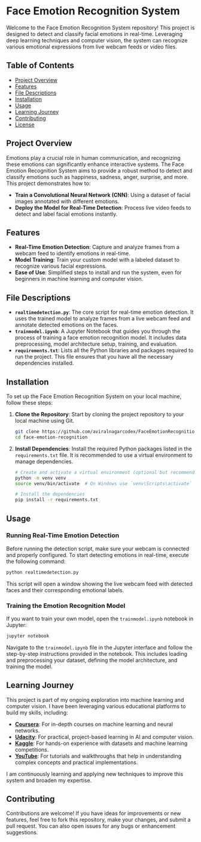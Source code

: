 # Face Emotion Recognition System

Welcome to the Face Emotion Recognition System repository! This project is designed to detect and classify facial emotions in real-time. Leveraging deep learning techniques and computer vision, the system can recognize various emotional expressions from live webcam feeds or video files.

## Table of Contents

- [Project Overview](#project-overview)
- [Features](#features)
- [File Descriptions](#file-descriptions)
- [Installation](#installation)
- [Usage](#usage)
- [Learning Journey](#learning-journey)
- [Contributing](#contributing)
- [License](#license)

## Project Overview

Emotions play a crucial role in human communication, and recognizing these emotions can significantly enhance interactive systems. The Face Emotion Recognition System aims to provide a robust method to detect and classify emotions such as happiness, sadness, anger, surprise, and more. This project demonstrates how to:

- **Train a Convolutional Neural Network (CNN)**: Using a dataset of facial images annotated with different emotions.
- **Deploy the Model for Real-Time Detection**: Process live video feeds to detect and label facial emotions instantly.

## Features

- **Real-Time Emotion Detection**: Capture and analyze frames from a webcam feed to identify emotions in real-time.
- **Model Training**: Train your custom model with a labeled dataset to recognize various facial expressions.
- **Ease of Use**: Simplified steps to install and run the system, even for beginners in machine learning and computer vision.

## File Descriptions

- **`realtimedetection.py`**: The core script for real-time emotion detection. It uses the trained model to analyze frames from a live webcam feed and annotate detected emotions on the faces.
- **`trainmodel.ipynb`**: A Jupyter Notebook that guides you through the process of training a face emotion recognition model. It includes data preprocessing, model architecture setup, training, and evaluation.
- **`requirements.txt`**: Lists all the Python libraries and packages required to run the project. This file ensures that you have all the necessary dependencies installed.

## Installation

To set up the Face Emotion Recognition System on your local machine, follow these steps:

1. **Clone the Repository**: Start by cloning the project repository to your local machine using Git.

    ```bash
    git clone https://github.com/aviralnagarcodex/FaceEmotionRecognition.git
    cd face-emotion-recognition
    ```

2. **Install Dependencies**: Install the required Python packages listed in the `requirements.txt` file. It is recommended to use a virtual environment to manage dependencies.

    ```bash
    # Create and activate a virtual environment (optional but recommended)
    python -m venv venv
    source venv/bin/activate  # On Windows use `venv\Scripts\activate`

    # Install the dependencies
    pip install -r requirements.txt
    ```

## Usage

### Running Real-Time Emotion Detection

Before running the detection script, make sure your webcam is connected and properly configured. To start detecting emotions in real-time, execute the following command:

```bash
python realtimedetection.py
```

This script will open a window showing the live webcam feed with detected faces and their corresponding emotional labels.

### Training the Emotion Recognition Model

If you want to train your own model, open the `trainmodel.ipynb` notebook in Jupyter:

```bash
jupyter notebook
```

Navigate to the `trainmodel.ipynb` file in the Jupyter interface and follow the step-by-step instructions provided in the notebook. This includes loading and preprocessing your dataset, defining the model architecture, and training the model.

## Learning Journey

This project is part of my ongoing exploration into machine learning and computer vision. I have been leveraging various educational platforms to build my skills, including:

- **[Coursera](https://www.coursera.org/)**: For in-depth courses on machine learning and neural networks.
- **[Udacity](https://www.udacity.com/)**: For practical, project-based learning in AI and computer vision.
- **[Kaggle](https://www.kaggle.com/)**: For hands-on experience with datasets and machine learning competitions.
- **[YouTube](https://www.youtube.com/)**: For tutorials and walkthroughs that help in understanding complex concepts and practical implementations.

I am continuously learning and applying new techniques to improve this system and broaden my expertise.

## Contributing

Contributions are welcome! If you have ideas for improvements or new features, feel free to fork this repository, make your changes, and submit a pull request. You can also open issues for any bugs or enhancement suggestions.
